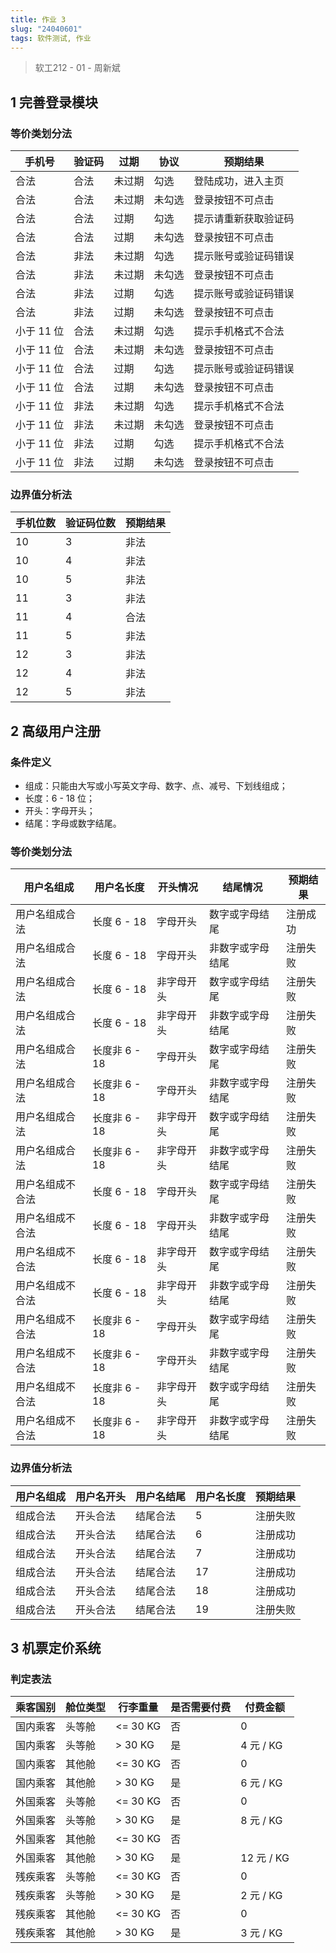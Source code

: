 ```yaml
---
title: 作业 3
slug: "24040601"
tags: 软件测试, 作业
---
```


> 软工212 - 01 - 周新斌

## 1 完善登录模块

### 等价类划分法

| 手机号     | 验证码 | 过期   | 协议   | 预期结果             |
| ---------- | ------ | ------ | ------ | -------------------- |
| 合法       | 合法   | 未过期 | 勾选   | 登陆成功，进入主页   |
| 合法       | 合法   | 未过期 | 未勾选 | 登录按钮不可点击     |
| 合法       | 合法   | 过期   | 勾选   | 提示请重新获取验证码 |
| 合法       | 合法   | 过期   | 未勾选 | 登录按钮不可点击     |
| 合法       | 非法   | 未过期 | 勾选   | 提示账号或验证码错误 |
| 合法       | 非法   | 未过期 | 未勾选 | 登录按钮不可点击     |
| 合法       | 非法   | 过期   | 勾选   | 提示账号或验证码错误 |
| 合法       | 非法   | 过期   | 未勾选 | 登录按钮不可点击     |
| 小于 11 位 | 合法   | 未过期 | 勾选   | 提示手机格式不合法   |
| 小于 11 位 | 合法   | 未过期 | 未勾选 | 登录按钮不可点击     |
| 小于 11 位 | 合法   | 过期   | 勾选   | 提示账号或验证码错误 |
| 小于 11 位 | 合法   | 过期   | 未勾选 | 登录按钮不可点击     |
| 小于 11 位 | 非法   | 未过期 | 勾选   | 提示手机格式不合法   |
| 小于 11 位 | 非法   | 未过期 | 未勾选 | 登录按钮不可点击     |
| 小于 11 位 | 非法   | 过期   | 勾选   | 提示手机格式不合法   |
| 小于 11 位 | 非法   | 过期   | 未勾选 | 登录按钮不可点击     |

### 边界值分析法

| 手机位数 | 验证码位数 | 预期结果 |
| -------- | ---------- | -------- |
| 10       | 3          | 非法     |
| 10       | 4          | 非法     |
| 10       | 5          | 非法     |
| 11       | 3          | 非法     |
| 11       | 4          | 合法     |
| 11       | 5          | 非法     |
| 12       | 3          | 非法     |
| 12       | 4          | 非法     |
| 12       | 5          | 非法     |

## 2 高级用户注册

### 条件定义

- 组成：只能由大写或小写英文字母、数字、点、减号、下划线组成；
- 长度：6 - 18 位；
- 开头：字母开头；
- 结尾：字母或数字结尾。

### 等价类划分法

| 用户名组成       | 用户名长度    | 开头情况   | 结尾情况         | 预期结果 |
| ---------------- | ------------- | ---------- | ---------------- | -------- |
| 用户名组成合法   | 长度 6 - 18   | 字母开头   | 数字或字母结尾   | 注册成功 |
| 用户名组成合法   | 长度 6 - 18   | 字母开头   | 非数字或字母结尾 | 注册失败 |
| 用户名组成合法   | 长度 6 - 18   | 非字母开头 | 数字或字母结尾   | 注册失败 |
| 用户名组成合法   | 长度 6 - 18   | 非字母开头 | 非数字或字母结尾 | 注册失败 |
| 用户名组成合法   | 长度非 6 - 18 | 字母开头   | 数字或字母结尾   | 注册失败 |
| 用户名组成合法   | 长度非 6 - 18 | 字母开头   | 非数字或字母结尾 | 注册失败 |
| 用户名组成合法   | 长度非 6 - 18 | 非字母开头 | 数字或字母结尾   | 注册失败 |
| 用户名组成合法   | 长度非 6 - 18 | 非字母开头 | 非数字或字母结尾 | 注册失败 |
| 用户名组成不合法 | 长度 6 - 18   | 字母开头   | 数字或字母结尾   | 注册失败 |
| 用户名组成不合法 | 长度 6 - 18   | 字母开头   | 非数字或字母结尾 | 注册失败 |
| 用户名组成不合法 | 长度 6 - 18   | 非字母开头 | 数字或字母结尾   | 注册失败 |
| 用户名组成不合法 | 长度 6 - 18   | 非字母开头 | 非数字或字母结尾 | 注册失败 |
| 用户名组成不合法 | 长度非 6 - 18 | 字母开头   | 数字或字母结尾   | 注册失败 |
| 用户名组成不合法 | 长度非 6 - 18 | 字母开头   | 非数字或字母结尾 | 注册失败 |
| 用户名组成不合法 | 长度非 6 - 18 | 非字母开头 | 数字或字母结尾   | 注册失败 |
| 用户名组成不合法 | 长度非 6 - 18 | 非字母开头 | 非数字或字母结尾 | 注册失败 |

### 边界值分析法

| 用户名组成 | 用户名开头 | 用户名结尾 | 用户名长度 | 预期结果 |
| ---------- | ---------- | ---------- | ---------- | -------- |
| 组成合法   | 开头合法   | 结尾合法   | 5          | 注册失败 |
| 组成合法   | 开头合法   | 结尾合法   | 6          | 注册成功 |
| 组成合法   | 开头合法   | 结尾合法   | 7          | 注册成功 |
| 组成合法   | 开头合法   | 结尾合法   | 17         | 注册成功 |
| 组成合法   | 开头合法   | 结尾合法   | 18         | 注册成功 |
| 组成合法   | 开头合法   | 结尾合法   | 19         | 注册失败 |

## 3 机票定价系统

### 判定表法

| 乘客国别 | 舱位类型 | 行李重量 | 是否需要付费 | 付费金额   |
| -------- | -------- | -------- | ------------ | ---------- |
| 国内乘客 | 头等舱   | <= 30 KG | 否           | 0          |
| 国内乘客 | 头等舱   | > 30 KG  | 是           | 4 元 / KG  |
| 国内乘客 | 其他舱   | <= 30 KG | 否           | 0          |
| 国内乘客 | 其他舱   | > 30 KG  | 是           | 6 元 / KG  |
| 外国乘客 | 头等舱   | <= 30 KG | 否           | 0          |
| 外国乘客 | 头等舱   | > 30 KG  | 是           | 8 元 / KG  |
| 外国乘客 | 其他舱   | <= 30 KG | 否           |            |
| 外国乘客 | 其他舱   | > 30 KG  | 是           | 12 元 / KG |
| 残疾乘客 | 头等舱   | <= 30 KG | 否           | 0          |
| 残疾乘客 | 头等舱   | > 30 KG  | 是           | 2 元 / KG  |
| 残疾乘客 | 其他舱   | <= 30 KG | 否           | 0          |
| 残疾乘客 | 其他舱   | > 30 KG  | 是           | 3 元 / KG  |